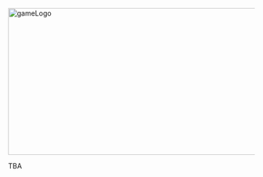 <img width="1200" height="300" alt="gameLogo" src="https://github.com/user-attachments/assets/18178a35-a52e-468c-ad2d-6afe0841be8e" />

TBA
